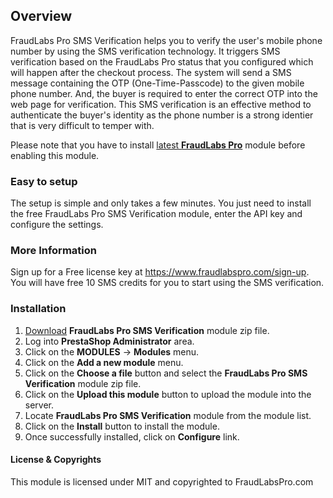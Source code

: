 ## Overview

FraudLabs Pro SMS Verification helps you to verify the user's mobile phone number by using the SMS verification technology. It triggers SMS verification based on the FraudLabs Pro status that you configured which will happen after the checkout process. The system will send a SMS message containing the OTP (One-Time-Passcode) to the given mobile phone number. And, the buyer is required to enter the correct OTP into the web page for verification. This SMS verification is an effective method to authenticate the buyer's identity as the phone number is a strong identier that is very difficult to temper with.

Please note that you have to install [latest **FraudLabs Pro**](https://github.com/fraudlabspro/prestashop/releases/latest) module before enabling this module.

### Easy to setup

The setup is simple and only takes a few minutes. You just need to install the free FraudLabs Pro SMS Verification module, enter the API key and configure the settings.

### More Information

Sign up for a Free license key at https://www.fraudlabspro.com/sign-up. You will have free 10 SMS credits for you to start using the SMS verification.

### Installation

1. [Download](https://github.com/fraudlabspro/smsverification-prestashop/archive/master.zip) **FraudLabs Pro SMS Verification** module zip file.
2. Log into **PrestaShop Administrator** area.
3. Click on the **MODULES** -> **Modules** menu.
4. Click on the **Add a new module** menu.
5. Click on the **Choose a file** button and select the **FraudLabs Pro SMS Verification** module zip file.
6. Click on the **Upload this module** button to upload the module into the server.
7. Locate **FraudLabs Pro SMS Verification** module from the module list.
8. Click on the **Install** button to install the module.
9. Once successfully installed, click on **Configure** link.

#### License & Copyrights
This module is licensed under MIT and copyrighted to FraudLabsPro.com
